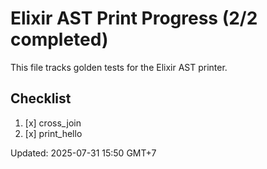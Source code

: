# Elixir AST Print Progress (2/2 completed)

This file tracks golden tests for the Elixir AST printer.

## Checklist
1. [x] cross_join
2. [x] print_hello

Updated: 2025-07-31 15:50 GMT+7

